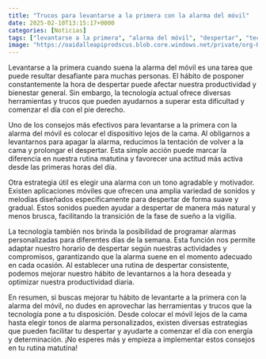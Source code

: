 ```yaml
---
title: "Trucos para levantarse a la primera con la alarma del móvil"
date: 2025-02-10T13:15:17+0000
categories: [Noticias]
tags: ["levantarse a la primera", "alarma del móvil", "despertar", "tecnología", "hábito", "productividad", "rutina matutina."]
image: "https://oaidalleapiprodscus.blob.core.windows.net/private/org-HKmKxpuNw3Y88lm4EBrIPq0n/user-ZwiCXOggLL8ZNNKE2g7rXFmV/img-ztc5KUCMgNVUHNte0z7eZ983.png?st=2025-02-10T12%3A15%3A17Z&se=2025-02-10T14%3A15%3A17Z&sp=r&sv=2024-08-04&sr=b&rscd=inline&rsct=image/png&skoid=d505667d-d6c1-4a0a-bac7-5c84a87759f8&sktid=a48cca56-e6da-484e-a814-9c849652bcb3&skt=2025-02-10T12%3A40%3A56Z&ske=2025-02-11T12%3A40%3A56Z&sks=b&skv=2024-08-04&sig=lLj1QLxllIb7D1ul2fzepegMbmKA54BH2eogRjYNjXs%3D"
---
```


Levantarse a la primera cuando suena la alarma del móvil es una tarea que puede resultar desafiante para muchas personas. El hábito de posponer constantemente la hora de despertar puede afectar nuestra productividad y bienestar general. Sin embargo, la tecnología actual ofrece diversas herramientas y trucos que pueden ayudarnos a superar esta dificultad y comenzar el día con el pie derecho.

Uno de los consejos más efectivos para levantarse a la primera con la alarma del móvil es colocar el dispositivo lejos de la cama. Al obligarnos a levantarnos para apagar la alarma, reducimos la tentación de volver a la cama y prolongar el despertar. Esta simple acción puede marcar la diferencia en nuestra rutina matutina y favorecer una actitud más activa desde las primeras horas del día.

Otra estrategia útil es elegir una alarma con un tono agradable y motivador. Existen aplicaciones móviles que ofrecen una amplia variedad de sonidos y melodías diseñados específicamente para despertar de forma suave y gradual. Estos sonidos pueden ayudar a despertar de manera más natural y menos brusca, facilitando la transición de la fase de sueño a la vigilia.

La tecnología también nos brinda la posibilidad de programar alarmas personalizadas para diferentes días de la semana. Esta función nos permite adaptar nuestro horario de despertar según nuestras actividades y compromisos, garantizando que la alarma suene en el momento adecuado en cada ocasión. Al establecer una rutina de despertar consistente, podemos mejorar nuestro hábito de levantarnos a la hora deseada y optimizar nuestra productividad diaria.

En resumen, si buscas mejorar tu hábito de levantarte a la primera con la alarma del móvil, no dudes en aprovechar las herramientas y trucos que la tecnología pone a tu disposición. Desde colocar el móvil lejos de la cama hasta elegir tonos de alarma personalizados, existen diversas estrategias que pueden facilitar tu despertar y ayudarte a comenzar el día con energía y determinación. ¡No esperes más y empieza a implementar estos consejos en tu rutina matutina!
    
